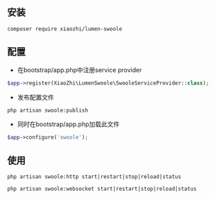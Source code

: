 ## 安装
```
composer require xiaozhi/lumen-swoole
```

## 配置

- 在bootstrap/app.php中注册service provider
```php
$app->register(XiaoZhi\LumenSwoole\SwooleServiceProvider::class);
```

- 发布配置文件
```shell
php artisan swoole:publish
```

- 同时在bootstrap/app.php加载此文件

```php
$app->configure('swoole');
```

## 使用

```shell
php artisan swoole:http start|restart|stop|reload|status

php artisan swoole:websocket start|restart|stop|reload|status
```
